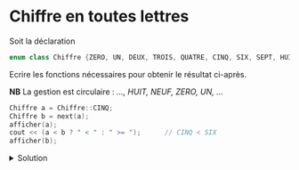 # Chiffre en toutes lettres

Soit la déclaration

~~~cpp
enum class Chiffre {ZERO, UN, DEUX, TROIS, QUATRE, CINQ, SIX, SEPT, HUIT, NEUF};
~~~

Ecrire les fonctions nécessaires pour obtenir le résultat ci-après.

**NB** La gestion est circulaire : *..., HUIT, NEUF, ZERO, UN, ...*

~~~cpp
Chiffre a = Chiffre::CINQ;
Chiffre b = next(a);
afficher(a);
cout << (a < b ? " < " : " >= ");	   // CINQ < SIX
afficher(b);
~~~

<details>
<summary>Solution</summary>

~~~cpp
Chiffre next(Chiffre c) {
   return Chiffre ( (int(c) + 1) % 10 );
}

void afficher(Chiffre c) {
   switch (c) {
      case Chiffre::ZERO   : cout << "ZERO";   break;
      case Chiffre::UN     : cout << "UN";     break;
      case Chiffre::DEUX   : cout << "DEUX";   break;
      case Chiffre::TROIS  : cout << "TROIS";  break;
      case Chiffre::QUATRE : cout << "QUATRE"; break;
      case Chiffre::CINQ   : cout << "CINQ";   break;
      case Chiffre::SIX    : cout << "SIX";    break;
      case Chiffre::SEPT   : cout << "SEPT";   break;
      case Chiffre::HUIT   : cout << "HUIT";   break;
      case Chiffre::NEUF   : cout << "NEUF";   break;
   }
}
~~~

</details>

